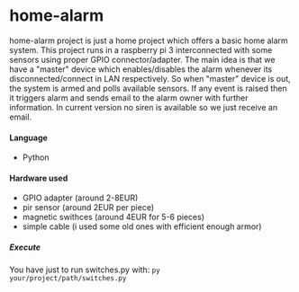 # home-alarm
home-alarm project is just a home project which offers a basic home alarm system. This project runs in a raspberry pi 3 interconnected with some sensors using proper GPIO connector/adapter. The main idea is that we have a "master" device which enables/disables the alarm whenever its disconnected/connect in LAN respectively. So when "master" device is out, the system is armed and polls available sensors. If any event is raised then it triggers alarm and sends email to the alarm owner with further information. In current version no siren is available so we just receive an email.

#### Language
* Python

#### Hardware used
* GPIO adapter (around 2-8EUR)
* pir sensor (around 2EUR per piece)
* magnetic swithces (around 4EUR for 5-6 pieces)
* simple cable (i used some old ones with efficient enough armor)

##### Execute
You have just to run switches.py with:
<code>py your/project/path/switches.py</code>
